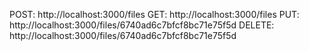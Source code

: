 POST:       http://localhost:3000/files
GET:        http://localhost:3000/files
PUT:        http://localhost:3000/files/6740ad6c7bfcf8bc71e75f5d
DELETE:     http://localhost:3000/files/6740ad6c7bfcf8bc71e75f5d